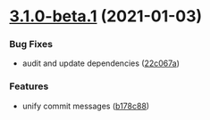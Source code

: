 # [3.1.0-beta.1](https://github.com/paprikka/lana-cli/compare/v3.0.1...v3.1.0-beta.1) (2021-01-03)


### Bug Fixes

* audit and update dependencies ([22c067a](https://github.com/paprikka/lana-cli/commit/22c067aa363f91142223535ec56badb3bdf5d989))


### Features

* unify commit messages ([b178c88](https://github.com/paprikka/lana-cli/commit/b178c88b096f5d59107ed17758ccdeaf891ad92f))
